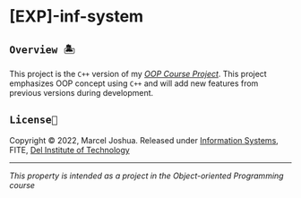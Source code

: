 # [EXP]-inf-system

## `Overview 🏝`
This project is the `C++` version of my [_OOP Course Project_](https://github.com/marceljsh/COURSE-object-oriented). This project emphasizes OOP concept using `C++` and will add new features from previous versions during development.

## `License📜`
Copyright © 2022, Marcel Joshua. Released under [Information Systems](https://www.del.ac.id/?page_id=3534), FITE, [Del Institute of Technology](https://www.del.ac.id/)
***
_This property is intended as a project in the Object-oriented Programming course_
